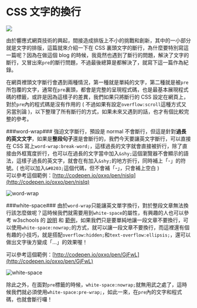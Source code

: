 # CSS 文字的換行 

![](/img/articles/201406/css-word-break.jpg#preview-img)

由於響應式網頁技術的興起，間接造成排版上不小的挑戰和創新，其中的一小部分就是文字的排版，這篇就來介紹一下在 CSS 裏頭文字的斷行，為什麼要特別寫這一篇呢？因為在做這個 blog 的時候，我竟然也遇到了斷行的問題，解決了文字的斷行，又冒出來`pre`的斷行問題，不過最後總算是都解決了，就寫下這一篇作為紀錄。

在網頁裡頭文字斷行會遇到兩種情況，第一種就是單純的文字，第二種就是被`pre`所包覆的文字，通常在`pre`裏頭，都會是完整的呈現程式碼，也是最基本展現程式碼的標籤，或許是因為這樣子的差異，我們如果只將斷行的 CSS 設定在網頁上，對於`pre`內的程式碼是沒有作用的 ( 不過如果有設定`overflow:scroll`這種方式又另當別論 )，以下整理了所有斷行的方式，如果未來又遇到的話，也才有個比較完整的參考。

###word-wrap### 
強迫文字斷行，預設是 normal 不會斷行，但這是針對**過長的英文文字**，如果是**整段句子**還是會斷行的，我們今天要讓英文字斷行，可以直接在 CSS 寫上`word-wrap:break-word;`，這樣過長的文字就會直接被折行，除了直接由外框寬度折行，也可以在過長的文字當中加入`&shy;`這個瀏覽器不會顯示的語法，這樣子過長的英文字，就會在有加入`&shy;`的地方折行，同時補上「-」的符號。( 也可以加入`&#8203;`這個代碼，但不會補「-」，只會補上空白 )  
可以參考這個範例：[http://codepen.io/oxxo/pen/nisIq](http://codepen.io/oxxo/pen/nisIq)  

![word-wrap](/img/articles/201406/20140602_2_02.png)

###white-space###
由於`word-wrap`只能讓英文單字換行，對於整段文章無法換行該怎麼做呢？這時候我們就需要用到`white-space`的屬性，有興趣的人也可以參考 w3schools 的 [說明](http://www.w3schools.com/cssref/pr_text_white-space.asp) 和 [範例](http://www.w3schools.com/cssref/playit.asp?filename=playcss_white-space)，如果我們只是要單純地讓一段文章不要換行，可以使用`white-space:nowrap;`的方式，就可以讓一段文章不要換行，而這裡還有個有趣的小技巧，就是搭配`overflow:hidden;`和`text-overflow:ellipsis;`，還可以做出文字後方變成「...」的效果喔！ 

可以參考這個範例：[http://codepen.io/oxxo/pen/GjFwL](http://codepen.io/oxxo/pen/GjFwL)  

![white-space](/img/articles/201406/20140602_2_03.png)  

除此之外，在面對`pre`標籤的時候，`white-space:nowrap;`就無用武之處了，這時候我們就必須使用`white-space:pre-wrap;`，如此一來，在`pre`內的文字和程式碼，也就會斷行囉！




